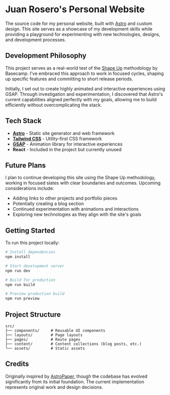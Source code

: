 # Juan Rosero's Personal Website

The source code for my personal website, built with [Astro](https://astro.build) and custom design. This site serves as a showcase of my development skills while providing a playground for experimenting with new technologies, designs, and development processes.

## Development Philosophy

This project serves as a real-world test of the [Shape Up](https://basecamp.com/shapeup) methodology by Basecamp. I've embraced this approach to work in focused cycles, shaping up specific features and committing to short release periods.

Initially, I set out to create highly animated and interactive experiences using GSAP. Through investigation and experimentation, I discovered that Astro's current capabilities aligned perfectly with my goals, allowing me to build efficiently without overcomplicating the stack.

## Tech Stack

- **[Astro](https://astro.build)** - Static site generator and web framework
- **[Tailwind CSS](https://tailwindcss.com)** - Utility-first CSS framework
- **[GSAP](https://greensock.com/gsap/)** - Animation library for interactive experiences
- **React** - Included in the project but currently unused

## Future Plans

I plan to continue developing this site using the Shape Up methodology, working in focused slates with clear boundaries and outcomes. Upcoming considerations include:

- Adding links to other projects and portfolio pieces
- Potentially creating a blog section
- Continued experimentation with animations and interactions
- Exploring new technologies as they align with the site's goals

## Getting Started

To run this project locally:

```bash
# Install dependencies
npm install

# Start development server
npm run dev

# Build for production
npm run build

# Preview production build
npm run preview
```

## Project Structure

```
src/
├── components/     # Reusable UI components
├── layouts/        # Page layouts
├── pages/          # Route pages
├── content/        # Content collections (blog posts, etc.)
└── assets/         # Static assets
```


## Credits

Originally inspired by [AstroPaper](https://github.com/satnaing/astro-paper), though the codebase has evolved significantly from its initial foundation. The current implementation represents original work and design decisions.
